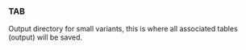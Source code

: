 ### TAB
Output directory for small variants, this is where all associated tables (output) will be saved.